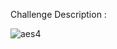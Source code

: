 Challenge Description : 





![aes4](https://user-images.githubusercontent.com/56357203/135680695-0dce9d03-1b88-4486-b3b0-2f634c946f7b.PNG)
